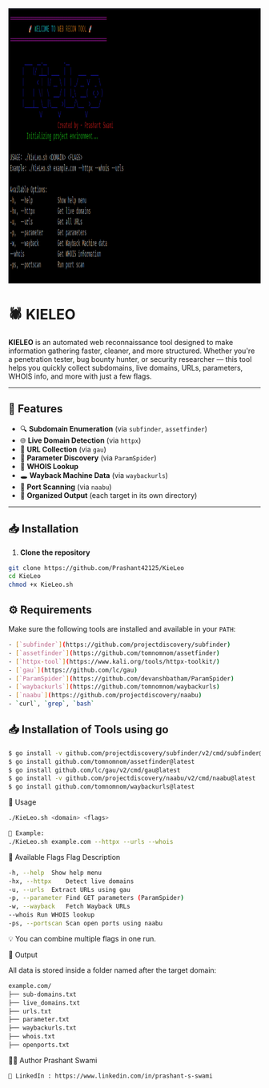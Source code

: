 <img height="550px" width="800px" src="https://github.com/Prashant42125/KieLeo/blob/main/Banner.png?raw=true"/>


# 🕷️ KIELEO
**KIELEO** is an automated web reconnaissance tool designed to make information gathering faster, cleaner, and more structured. Whether you're a penetration tester, bug bounty hunter, or security researcher — this tool helps you quickly collect subdomains, live domains, URLs, parameters, WHOIS info, and more with just a few flags.

---

## 🚀 Features

- 🔍 **Subdomain Enumeration** (via `subfinder`, `assetfinder`)
- 🌐 **Live Domain Detection** (via `httpx`)
- 🧠 **URL Collection** (via `gau`)
- 🧪 **Parameter Discovery** (via `ParamSpider`)
- 📜 **WHOIS Lookup**
- 🕳️ **Wayback Machine Data** (via `waybackurls`)
- 🔎 **Port Scanning** (via `naabu`)
- 📂 **Organized Output** (each target in its own directory)

---

## 📥 Installation

1. **Clone the repository**

```bash
git clone https://github.com/Prashant42125/KieLeo
cd KieLeo
chmod +x KieLeo.sh
```


## ⚙️ Requirements

Make sure the following tools are installed and available in your `PATH`:
```bash
- [`subfinder`](https://github.com/projectdiscovery/subfinder)
- [`assetfinder`](https://github.com/tomnomnom/assetfinder)
- [`httpx-tool`](https://www.kali.org/tools/httpx-toolkit/)
- [`gau`](https://github.com/lc/gau)
- [`ParamSpider`](https://github.com/devanshbatham/ParamSpider)
- [`waybackurls`](https://github.com/tomnomnom/waybackurls)
- [`naabu`](https://github.com/projectdiscovery/naabu)
- `curl`, `grep`, `bash`
```

## 📥 Installation of Tools using go
```bash
$ go install -v github.com/projectdiscovery/subfinder/v2/cmd/subfinder@latest
$ go install github.com/tomnomnom/assetfinder@latest
$ go install github.com/lc/gau/v2/cmd/gau@latest
$ go install -v github.com/projectdiscovery/naabu/v2/cmd/naabu@latest
$ go install github.com/tomnomnom/waybackurls@latest
```

🧪 Usage
```bash
./KieLeo.sh <domain> <flags>
```

```bash
🔹 Example:
./KieLeo.sh example.com --httpx --urls --whois
```

📖 Available Flags
Flag	Description
```bash
-h, --help	Show help menu
-hx, --httpx	Detect live domains
-u, --urls	Extract URLs using gau
-p, --parameter	Find GET parameters (ParamSpider)
-w, --wayback	Fetch Wayback URLs
--whois	Run WHOIS lookup
-ps, --portscan	Scan open ports using naabu
```

💡 You can combine multiple flags in one run.

📂 Output

All data is stored inside a folder named after the target domain:
```bash
example.com/
├── sub-domains.txt
├── live_domains.txt
├── urls.txt
├── parameter.txt
├── waybackurls.txt
├── whois.txt
├── openports.txt
```

🧑‍💻 Author
Prashant Swami
```bash
🔗 LinkedIn : https://www.linkedin.com/in/prashant-s-swami
```
